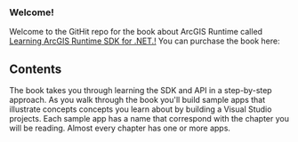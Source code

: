 ### Welcome!
Welcome to the GitHit repo for the book about ArcGIS Runtime called [Learning ArcGIS Runtime SDK for .NET.!]([http://www.amazon.com/Learning-ArcGIS-Runtime-SDK-NET/dp/1785885456]) You can purchase the book here:


## Contents
The book takes you through learning the SDK and API in a step-by-step approach. As you walk through the book you'll build sample apps that illustrate concepts concepts you learn about by building a Visual Studio projects. Each sample app has a name that correspond with the chapter you will be reading. Almost every chapter has one or more apps.

